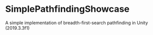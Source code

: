 # SimplePathfindingShowcase
 A simple implementation of breadth-first-search pathfinding in Unity (2019.3.3f1)
